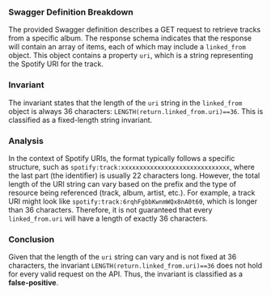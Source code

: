 ### Swagger Definition Breakdown
The provided Swagger definition describes a GET request to retrieve tracks from a specific album. The response schema indicates that the response will contain an array of items, each of which may include a `linked_from` object. This object contains a property `uri`, which is a string representing the Spotify URI for the track.

### Invariant
The invariant states that the length of the `uri` string in the `linked_from` object is always 36 characters: `LENGTH(return.linked_from.uri)==36`. This is classified as a fixed-length string invariant.

### Analysis
In the context of Spotify URIs, the format typically follows a specific structure, such as `spotify:track:xxxxxxxxxxxxxxxxxxxxxxxxxxxxxx`, where the last part (the identifier) is usually 22 characters long. However, the total length of the URI string can vary based on the prefix and the type of resource being referenced (track, album, artist, etc.). For example, a track URI might look like `spotify:track:6rqhFgbbKwnmWQx8nA0t60`, which is longer than 36 characters. Therefore, it is not guaranteed that every `linked_from.uri` will have a length of exactly 36 characters.

### Conclusion
Given that the length of the `uri` string can vary and is not fixed at 36 characters, the invariant `LENGTH(return.linked_from.uri)==36` does not hold for every valid request on the API. Thus, the invariant is classified as a **false-positive**.
